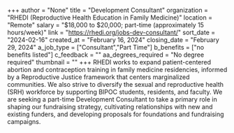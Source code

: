 +++
author = "None"
title = "Development Consultant"
organization = "RHEDI (Reproductive Health Education in Family Medicine)"
location = "Remote"
salary = "$18,000 to $20,000; part-time (approximately 15 hours/week)"
link = "https://rhedi.org/jobs-dev-consultant/"
sort_date = "2024-02-16"
created_at = "February 16, 2024"
closing_date = "February 29, 2024"
a_job_type = ["Consultant","Part Time"]
b_benefits = ["no benefits listed"]
c_feedback = ""
aa_degrees_required = "No degree required"
thumbnail = ""
+++
RHEDI works to expand patient-centered abortion and contraception training in family medicine residencies, informed by a Reproductive Justice framework that centers marginalized communities. We also strive to diversify the sexual and reproductive health (SRH) workforce by supporting BIPOC students, residents, and faculty. We are seeking a part-time Development Consultant to take a primary role in shaping our fundraising strategy, cultivating relationships with new and existing funders, and developing proposals for foundations and fundraising campaigns.